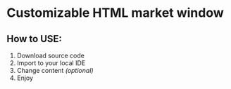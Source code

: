 # **Customizable HTML market window**

## How to USE:

1. Download source code
2. Import to your local IDE
3. Change content *(optional)*
4. Enjoy